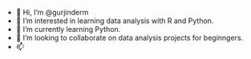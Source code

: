 - 👋 Hi, I’m @gurjinderm
- 👀 I’m interested in learning data analysis with R and Python.
- 🌱 I’m currently learning Python.
- 💞️ I’m looking to collaborate on data analysis projects for beginngers.
- 📫 

<!---
gurjinderm/gurjinderm is a ✨ special ✨ repository because its `README.md` (this file) appears on your GitHub profile.
You can click the Preview link to take a look at your changes.
--->
